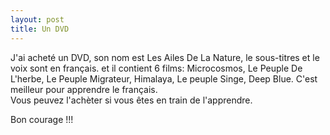 ```yaml
---
layout: post
title: Un DVD
---
```


<p>J&#39;ai acheté un DVD, son nom est Les Ailes De La Nature, le sous-titres et le voix sont en français. et il contient 6 films: Microcosmos, Le Peuple De L&#39;herbe, Le Peuple Migrateur, Himalaya, Le peuple Singe, Deep Blue. C&#39;est meilleur pour apprendre le français.<br />Vous peuvez l&#39;achèter si vous êtes en train de l&#39;apprendre.</p>
<p>Bon courage !!!</p>
